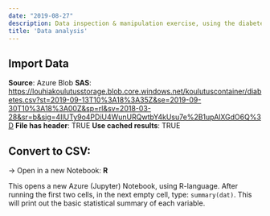 ```yaml
---
date: "2019-08-27"
description: Data inspection & manipulation exercise, using the diabetes data.
title: 'Data analysis'
---
```



## Import Data
__Source__: Azure Blob
__SAS__: https://louhiakoulutusstorage.blob.core.windows.net/koulutuscontainer/diabetes.csv?st=2019-09-13T10%3A18%3A35Z&se=2019-09-30T10%3A18%3A00Z&sp=rl&sv=2018-03-28&sr=b&sig=4IlUTy9o4PDiU4WunURQwtbY4kUsu7e%2B1upAlXGdO6Q%3D
__File has header__: TRUE
__Use cached results__: TRUE

## Convert to CSV:
-> Open in a new Notebook: __R__

<p>This opens a new Azure (Jupyter) Notebook, using R-language. 
After running the first two cells, in the next empty cell, 
type: <code>summary(dat)</code>. This will print out the basic 
statistical summary of each variable.
</p>

